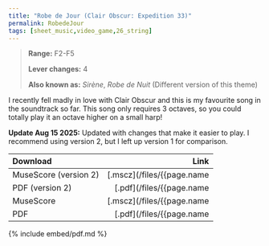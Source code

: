 ```yaml
---
title: "Robe de Jour (Clair Obscur: Expedition 33)"
permalink: RobedeJour
tags: [sheet_music,video_game,26_string]
---
```


>**Range:** F2-F5
>
>**Lever changes:** 4
>
>**Also known as:** _Sirène_, _Robe de Nuit_ (Different version of this theme)

I recently fell madly in love with Clair Obscur and this is my favourite song in the soundtrack so far. This song only requires 3 octaves, so you could totally play it an octave higher on a small harp!

**Update Aug 15 2025:** Updated with changes that make it easier to play. I recommend using version 2, but I left up version 1 for comparison.

| Download  |                       Link |
| :-------- | -------------------------: |
| MuseScore (version 2)| [.mscz](/files/{{page.name | slice: 11, 99 | replace:'.md','_v2.mscz'}}) |
| PDF (version 2)      |  [.pdf](/files/{{page.name | slice: 11, 99 | replace:'.md','_v2.pdf'}})  |
| MuseScore | [.mscz](/files/{{page.name | slice: 11, 99 | replace:'.md','.mscz'}}) |
| PDF       |  [.pdf](/files/{{page.name | slice: 11, 99 | replace:'.md','.pdf'}})  |

{% include embed/pdf.md %}